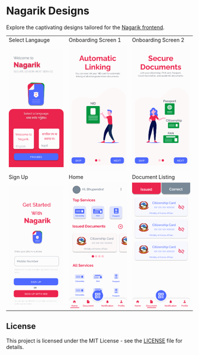 # Nagarik Designs
Explore the captivating designs tailored for the [Nagarik frontend](https://github.com/lorem-ipsum-group/nagarik).

<table>
  <tr>
    <td>Select Langauge</td>
    <td>Onboarding Screen 1</td>
    <td>Onboarding Screen 2</td>
  </tr>
  <tr>  
    <td><img src="Select Language.png"></td>    
    <td><img src="Onboarding screen-1.png"></td>
    <td><img src="Onboarding screen-2.png"></td>
  </tr>
  <tr>
    <td>Sign Up</td>
    <td>Home</td>
    <td>Document Listing</td>
  </tr>
  <tr>
    <td><img src="Sign Up.png"></td>
    <td><img src="Home.png"></td>
    <td><img src="Document.png"></td>
  </tr>
</table>

## License
This project is licensed under the MIT License - see the [LICENSE](LICENSE) file for details.
